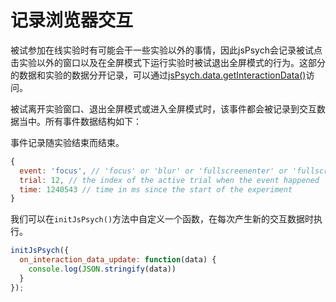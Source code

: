 # 记录浏览器交互

被试参加在线实验时有可能会干一些实验以外的事情，因此jsPsych会记录被试点击实验以外的窗口以及在全屏模式下运行实验时被试退出全屏模式的行为。这部分的数据和实验的数据分开记录，可以通过[jsPsych.data.getInteractionData()](../reference/jspsych-data.md#jspsychdatagetinteractiondata)访问。

被试离开实验窗口、退出全屏模式或进入全屏模式时，该事件都会被记录到交互数据当中。所有事件数据结构如下：

事件记录随实验结束而结束。

```javascript
{
  event: 'focus', // 'focus' or 'blur' or 'fullscreenenter' or 'fullscreenexit'
  trial: 12, // the index of the active trial when the event happened
  time: 1240543 // time in ms since the start of the experiment
}
```

我们可以在`initJsPsych()`方法中自定义一个函数，在每次产生新的交互数据时执行。

```javascript
initJsPsych({
  on_interaction_data_update: function(data) {
    console.log(JSON.stringify(data))
  }
});
```
